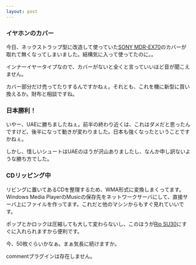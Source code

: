 ```yaml
---
layout: post
---
```

<h3>イヤホンのカバー</h3>
<p>今日、ネックストラップ型に改造して使っていた<a href="/?page=SONY+MDR%2DEX70" class="wikipage">SONY MDR-EX70</a>のカバーが取れて無くなってしまいました。結構気に入って使ってたのに。。</p>
<p>インナーイヤータイプなので、カバーがないと全くと言っていいほど音が聞こえません。</p>
<p>カバー部分だけ売ってたりするんですかねぇ。それとも、これを機に新型に買い換えるか。財布と相談ですね。</p>
<h3>日本勝利！</h3>
<p>いやー、UAEに勝ちましたねぇ。前半の終わり近くは、これはダメだと思ったんですけど、後半になって動きが変わりました。日本も強くなったということですかねぇ。</p>
<p>しかし、惜しいシュートはUAEのほうが沢山ありましたし、なんか申し訳ないような勝ち方でした。</p>
<h3>CDリッピング中</h3>
<p>リビングに置いてあるCDを整理するため、WMA形式に変換しまくってます。Windows Media PlayerのMusicの保存先をネットワークサーバにして、直接サーバ上にファイルを作ってます。これだと他のマシンからもすぐ見れていいです。</p>
<p>ポップとかロックは圧縮しても大して変わらないし、このほうが<a href="/?page=Rio+SU30" class="wikipage">Rio SU30</a>にすぐに入れられますから便利です。</p>
<p>今、50枚ぐらいかなぁ。まぁ気長に続けますか。</p>
<p><span class="error">commentプラグインは存在しません。</span> </p>
